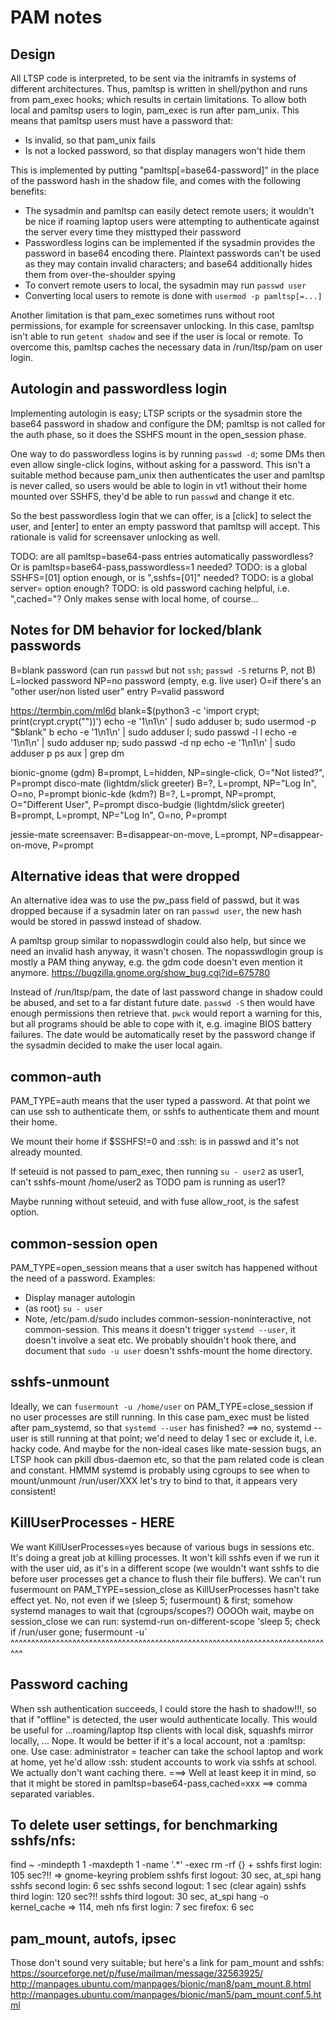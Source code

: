# PAM notes

## Design
All LTSP code is interpreted, to be sent via the initramfs in systems of
different architectures. Thus, pamltsp is written in shell/python and runs
from pam_exec hooks; which results in certain limitations.
To allow both local and pamltsp users to login, pam_exec is run after pam_unix.
This means that pamltsp users must have a password that:
 * Is invalid, so that pam_unix fails
 * Is not a locked password, so that display managers won't hide them

This is implemented by putting "pamltsp[=base64-password]" in the place of
the password hash in the shadow file, and comes with the following benefits:
 * The sysadmin and pamltsp can easily detect remote users; it wouldn't be
   nice if roaming laptop users were attempting to authenticate against the
   server every time they misttyped their password
 * Passwordless logins can be implemented if the sysadmin provides the
   password in base64 encoding there. Plaintext passwords can't be used as
   they may contain invalid characters; and base64 additionally hides them
   from over-the-shoulder spying
 * To convert remote users to local, the sysadmin may run `passwd user`
 * Converting local users to remote is done with `usermod -p pamltsp[=...]`

Another limitation is that pam_exec sometimes runs without root permissions,
for example for screensaver unlocking. In this case, pamltsp isn't able to run
`getent shadow` and see if the user is local or remote. To overcome this,
pamltsp caches the necessary data in /run/ltsp/pam on user login.

## Autologin and passwordless login
Implementing autologin is easy; LTSP scripts or the sysadmin store the base64
password in shadow and configure the DM; pamltsp is not called for the
auth phase, so it does the SSHFS mount in the open_session phase.

One way to do passwordless logins is by running `passwd -d`; some DMs
then even allow single-click logins, without asking for a password.
This isn't a suitable method because pam_unix then authenticates the user and
pamltsp is never called, so users would be able to login in vt1 without their
home mounted over SSHFS, they'd be able to run `passwd` and change it etc.

So the best passwordless login that we can offer, is a [click] to select the
user, and [enter] to enter an empty password that pamltsp will accept.
This rationale is valid for screensaver unlocking as well.

TODO: are all pamltsp=base64-pass entries automatically passwordless?
      Or is pamltsp=base64-pass,passwordless=1 needed?
TODO: is a global SSHFS=[01] option enough, or is ",sshfs=[01]" needed?
TODO: is a global server= option enough?
TODO: is old password caching helpful, i.e. ",cached="?
      Only makes sense with local home, of course...

## Notes for DM behavior for locked/blank passwords
B=blank password (can run `passwd` but not `ssh`; `passwd -S` returns P, not B)
L=locked password
NP=no password (empty, e.g. live user)
O=if there's an "other user/non listed user" entry
P=valid password

https://termbin.com/ml6d
blank=$(python3 -c 'import crypt; print(crypt.crypt(""))')
echo -e '1\n1\n' | sudo adduser b; sudo usermod -p "$blank" b
echo -e '1\n1\n' | sudo adduser l; sudo passwd -l l
echo -e '1\n1\n' | sudo adduser np; sudo passwd -d np
echo -e '1\n1\n' | sudo adduser p
ps aux | grep dm

bionic-gnome (gdm)
    B=prompt, L=hidden, NP=single-click, O="Not listed?", P=prompt
disco-mate (lightdm/slick greeter)
    B=?, L=prompt, NP="Log In", O=no, P=prompt
bionic-kde (kdm?)
    B=?, L=prompt, NP=prompt, O="Different User", P=prompt
disco-budgie (lightdm/slick greeter)
    B=prompt, L=prompt, NP="Log In", O=no, P=prompt

jessie-mate screensaver:
    B=disappear-on-move, L=prompt, NP=disappear-on-move, P=prompt

## Alternative ideas that were dropped
An alternative idea was to use the pw_pass field of passwd, but it was dropped
because if a sysadmin later on ran `passwd user`, the new hash would be stored
in passwd instead of shadow.

A pamltsp group similar to nopasswdlogin could also help, but since we need
an invalid hash anyway, it wasn't chosen. The nopasswdlogin group is mostly
a PAM thing anyway, e.g. the gdm code doesn't even mention it anymore.
https://bugzilla.gnome.org/show_bug.cgi?id=675780

Instead of /run/ltsp/pam, the date of last password change in shadow could be
abused, and set to a far distant future date. `passwd -S` then would have
enough permissions then retrieve that. `pwck` would report a warning for this,
but all programs should be able to cope with it, e.g. imagine BIOS battery
failures. The date would be automatically reset by the password change if the
sysadmin decided to make the user local again.

## common-auth
PAM_TYPE=auth means that the user typed a password. At that point we can use
ssh to authenticate them, or sshfs to authenticate them and mount their home.

We mount their home if $SSHFS!=0 and :ssh: is in passwd and it's not already
mounted.

If seteuid is not passed to pam_exec, then running `su - user2` as user1,
can't sshfs-mount /home/user2 as TODO pam is running as user1?

Maybe running without seteuid, and with fuse allow_root, is the safest option.

## common-session open
PAM_TYPE=open_session means that a user switch has happened without the need of
a password. Examples:
 * Display manager autologin
 * (as root) `su - user`
 * Note, /etc/pam.d/sudo includes common-session-noninteractive,
   not common-session. This means it doesn't trigger `systemd --user`,
   it doesn't involve a seat etc. We probably shouldn't hook there,
   and document that `sudo -u user` doesn't sshfs-mount the home directory.

## sshfs-unmount
Ideally, we can `fusermount -u /home/user` on PAM_TYPE=close_session if no user
processes are still running. In this case pam_exec must be listed after
pam_systemd, so that `systemd --user` has finished?
==> no, systemd --user is still running at that point; we'd need to delay
1 sec or exclude it, i.e. hacky code.
And maybe for the non-ideal cases like mate-session bugs, an LTSP hook
can pkill dbus-daemon etc, so that the pam related code is clean and constant.
HMMM systemd is probably using cgroups to see when to mount/unmount
/run/user/XXX
let's try to bind to that, it appears very consistent!

## KillUserProcesses - HERE
We want KillUserProcesses=yes because of various bugs in sessions etc.
It's doing a great job at killing processes.
It won't kill sshfs even if we run it with the user uid, as it's in a
different scope (we wouldn't want sshfs to die before user processes
get a chance to flush their file buffers).
We can't run fusermount on PAM_TYPE=session_close as KillUserProcesses
hasn't take effect yet. No, not even if we (sleep 5; fusermount) &
first; somehow systemd manages to wait that (cgroups/scopes?)
OOOOh wait, maybe on session_close we can run:
systemd-run on-different-scope 'sleep 5; check if /run/user gone; fusermount -u`
^^^^^^^^^^^^^^^^^^^^^^^^^^^^^^^^^^^^^^^^^^^^^^^^^^^^^^^^^^^^^^^^^^^^^^^^^^^^^^^

## Password caching
When ssh authentication succeeds, I could store the hash to shadow!!!,
so that if "offline" is detected, the user would authenticate locally.
This would be useful for ...roaming/laptop ltsp clients with local disk,
squashfs mirror locally, ...
Nope. It would be better if it's a local account, not a :pamltsp: one.
Use case:
administrator = teacher can take the school laptop and work at home,
yet he'd allow :ssh: student accounts to work via sshfs at school.
We actually don't want caching there.
===> Well at least keep it in mind, so that it might be stored in
pamltsp=base64-pass,cached=xxx ==> comma separated variables.

## To delete user settings, for benchmarking sshfs/nfs:
find ~ -mindepth 1 -maxdepth 1 -name '.*' -exec rm -rf {} +
sshfs first login: 105 sec?!! => gnome-keyring problem
sshfs first logout: 30 sec, at_spi hang
sshfs second login: 6 sec
sshfs second logout: 1 sec
(clear again)
sshfs third login: 120 sec?!!
sshfs third logout: 30 sec, at_spi hang
-o kernel_cache => 114, meh
nfs first login: 7 sec
firefox: 6 sec

## pam_mount, autofs, ipsec
Those don't sound very suitable; but here's a link for pam_mount and sshfs:
https://sourceforge.net/p/fuse/mailman/message/32563925/
http://manpages.ubuntu.com/manpages/bionic/man8/pam_mount.8.html
http://manpages.ubuntu.com/manpages/bionic/man5/pam_mount.conf.5.html
